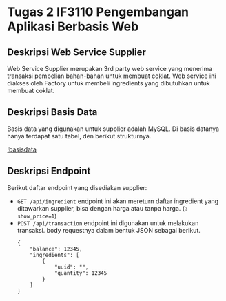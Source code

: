 # Tugas 2 IF3110 Pengembangan Aplikasi Berbasis Web

## Deskripsi Web Service Supplier

Web Service Supplier merupakan 3rd party web service yang menerima transaksi pembelian bahan-bahan untuk membuat coklat. Web service ini diakses oleh Factory untuk membeli ingredients yang dibutuhkan untuk membuat coklat.

## Deskripsi Basis Data

Basis data yang digunakan untuk supplier adalah MySQL. Di basis datanya hanya terdapat satu tabel, den berikut strukturnya.

[!basisdata](image.png)

## Deskripsi Endpoint

Berikut daftar endpoint yang disediakan supplier:
* ```GET /api/ingredient```
    endpoint ini akan mereturn daftar ingredient yang ditawarkan supplier, bisa dengan harga atau tanpa harga. (```?show_price=1```)
* ```POST /api/transaction```
    endpoint ini digunakan untuk melakukan transaksi. body requestnya dalam bentuk JSON sebagai berikut.
    ```
    {
        "balance": 12345,
        "ingredients": [
            {
                "uuid": "",
                "quantity": 12345
            }
        ]
    }
    ```



